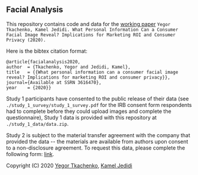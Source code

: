 ## Facial Analysis

This repository contains code and data for the [working paper](https://ssrn.com/abstract=3616470)
`Yegor Tkachenko, Kamel Jedidi. What Personal Information Can a Consumer Facial Image Reveal? Implications for Marketing ROI and Consumer Privacy (2020).`

Here is the bibtex citation format:
```
@article{facialanalysis2020,
author  = {Tkachenko, Yegor and Jedidi, Kamel},
title   = {{What personal information can a consumer facial image reveal? Implications for marketing ROI and consumer privacy}},
journal={Available at SSRN 3616470},
year    = {2020}}
```

Study 1 participants have consented to the public release of their data (see `./study_1_survey/study_1_survey.pdf` for the IRB consent form respondents had to complete before they could upload images and complete the questionnaire), Study 1 data is provided with this repository at `./study_1_data/data.zip`.

Study 2 is subject to the material transfer agreement with the company that provided the data -- the materials are available from authors upon consent to a non-disclosure agreement. To request this data, please complete the following form: [link](https://app.getparampara.com/s/b4323991-fbb1-4e84-9bab-b6bf4cc054c7).


Copyright (C) 2020 [Yegor Tkachenko](https://yegortkachenko.com), [Kamel Jedidi](https://www8.gsb.columbia.edu/cbs-directory/detail/kj7)
